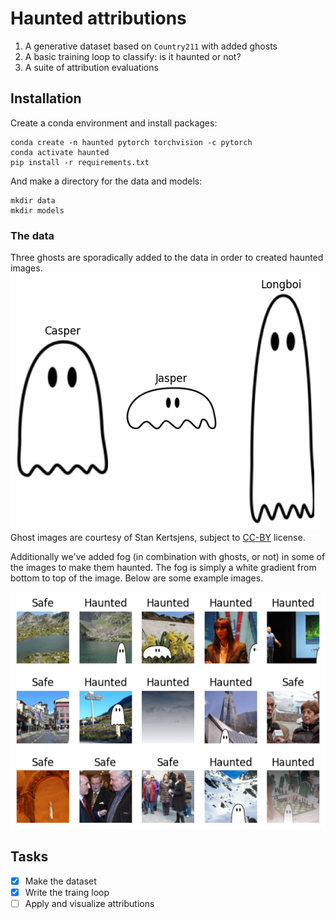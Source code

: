 # Haunted attributions

1. A generative dataset based on `Country211` with added ghosts
2. A basic training loop to classify: is it haunted or not?
3. A suite of attribution evaluations

## Installation

Create a conda environment and install packages:
```
conda create -n haunted pytorch torchvision -c pytorch
conda activate haunted
pip install -r requirements.txt
```

And make a directory for the data and models:
```
mkdir data
mkdir models
```

### The data
Three ghosts are sporadically added to the data in order to created haunted images.
![characters](characters.png "The Characters")
Ghost images are courtesy of Stan Kertsjens, subject to [CC-BY](https://creativecommons.org/licenses/by/4.0/legalcode) license.

Additionally we've added fog (in combination with ghosts, or not) in some of the images to make them haunted. The fog is simply a white gradient from bottom to top of the image. Below are some example images.

![examples](examples.png "Example images")

## Tasks
- [x] Make the dataset
- [x] Write the traing loop
- [ ] Apply and visualize attributions
